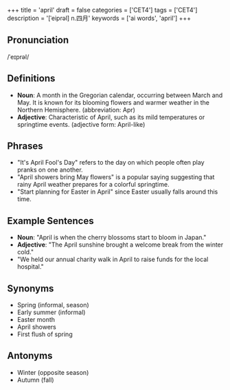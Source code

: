 +++
title = 'april'
draft = false
categories = ['CET4']
tags = ['CET4']
description = '[ˈeiprəl] n.四月'
keywords = ['ai words', 'april']
+++

## Pronunciation
/ˈeɪprəl/

## Definitions
- **Noun**: A month in the Gregorian calendar, occurring between March and May. It is known for its blooming flowers and warmer weather in the Northern Hemisphere. (abbreviation: Apr)
- **Adjective**: Characteristic of April, such as its mild temperatures or springtime events. (adjective form: April-like)

## Phrases
- "It's April Fool's Day" refers to the day on which people often play pranks on one another.
- "April showers bring May flowers" is a popular saying suggesting that rainy April weather prepares for a colorful springtime.
- "Start planning for Easter in April" since Easter usually falls around this time.

## Example Sentences
- **Noun**: "April is when the cherry blossoms start to bloom in Japan."
- **Adjective**: "The April sunshine brought a welcome break from the winter cold."
- "We held our annual charity walk in April to raise funds for the local hospital."

## Synonyms
- Spring (informal, season)
- Early summer (informal)
- Easter month
- April showers
- First flush of spring

## Antonyms
- Winter (opposite season)
- Autumn (fall)
